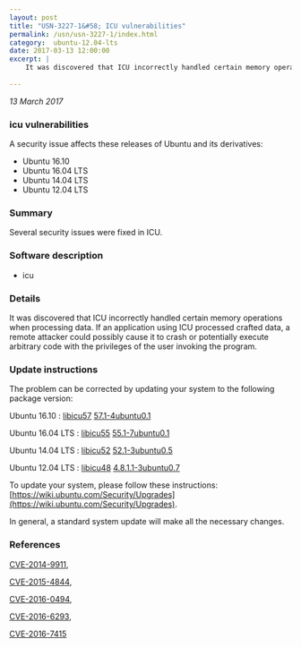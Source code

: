 ```yaml
---
layout: post
title: "USN-3227-1&#58; ICU vulnerabilities"
permalink: /usn/usn-3227-1/index.html
category:  ubuntu-12.04-lts
date: 2017-03-13 12:00:00
excerpt: |
    It was discovered that ICU incorrectly handled certain memory operations when processing data. If an application using ICU processed crafted data, a remote attacker could possibly cause it to crash or potentially execute arbitrary code with the privileges of the user invoking the program. 
    
--- 
```

 
 

*13 March 2017*

### icu vulnerabilities

A security issue affects these releases of Ubuntu and its derivatives:

* Ubuntu 16.10
* Ubuntu 16.04 LTS
* Ubuntu 14.04 LTS
* Ubuntu 12.04 LTS

### Summary

Several security issues were fixed in ICU. 

### Software description

* icu 

### Details

It was discovered that ICU incorrectly handled certain memory operations when processing data. If an application using ICU processed crafted data, a remote attacker could possibly cause it to crash or potentially execute arbitrary code with the privileges of the user invoking the program. 

### Update instructions

The problem can be corrected by updating your system to the following package version:

Ubuntu 16.10
 : [libicu57](https://launchpad.net/ubuntu/+source/icu) <span> [57.1-4ubuntu0.1](https://launchpad.net/ubuntu/+source/icu/57.1-4ubuntu0.1) </span> 

Ubuntu 16.04 LTS
 : [libicu55](https://launchpad.net/ubuntu/+source/icu) <span> [55.1-7ubuntu0.1](https://launchpad.net/ubuntu/+source/icu/55.1-7ubuntu0.1) </span> 

Ubuntu 14.04 LTS
 : [libicu52](https://launchpad.net/ubuntu/+source/icu) <span> [52.1-3ubuntu0.5](https://launchpad.net/ubuntu/+source/icu/52.1-3ubuntu0.5) </span> 

Ubuntu 12.04 LTS
 : [libicu48](https://launchpad.net/ubuntu/+source/icu) <span> [4.8.1.1-3ubuntu0.7](https://launchpad.net/ubuntu/+source/icu/4.8.1.1-3ubuntu0.7) </span> 

To update your system, please follow these instructions: [https://wiki.ubuntu.com/Security/Upgrades](https://wiki.ubuntu.com/Security/Upgrades).

In general, a standard system update will make all the necessary changes. 

### References

 
 [CVE-2014-9911](http://people.ubuntu.com/~ubuntu-security/cve/CVE-2014-9911), 

 [CVE-2015-4844](http://people.ubuntu.com/~ubuntu-security/cve/CVE-2015-4844), 

 [CVE-2016-0494](http://people.ubuntu.com/~ubuntu-security/cve/CVE-2016-0494), 

 [CVE-2016-6293](http://people.ubuntu.com/~ubuntu-security/cve/CVE-2016-6293), 

 [CVE-2016-7415](http://people.ubuntu.com/~ubuntu-security/cve/CVE-2016-7415)
 

